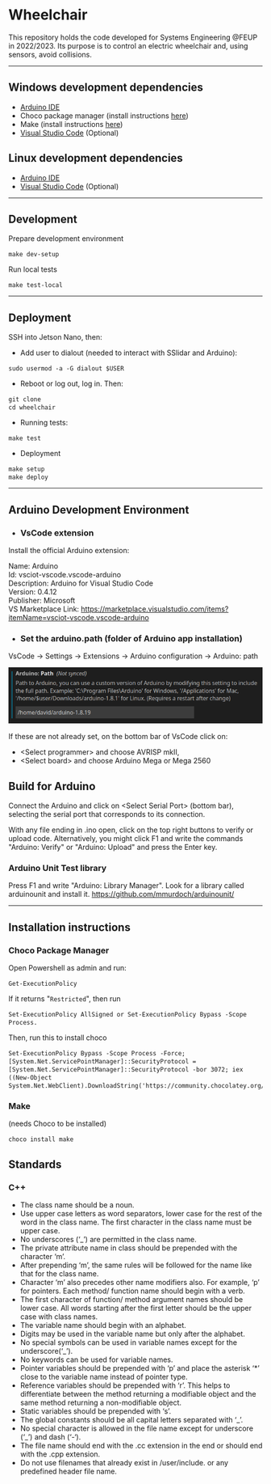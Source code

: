 # Wheelchair

This repository holds the code developed for Systems Engineering @FEUP in 2022/2023.
Its purpose is to control an electric wheelchair and, using sensors, avoid collisions.

---
## Windows development dependencies

- [Arduino IDE](https://www.arduino.cc/en/software)
- Choco package manager (install instructions [here](#make))
- Make (install instructions [here](#choco-package-manager))
- [Visual Studio Code](https://code.visualstudio.com/) (Optional)

## Linux development dependencies

- [Arduino IDE](https://www.arduino.cc/en/software)
- [Visual Studio Code](https://code.visualstudio.com/) (Optional)

---

## Development

Prepare development environment

```console
make dev-setup
```

Run local tests

```console
make test-local
```

---

## Deployment


SSH into Jetson Nano, then:

- Add user to dialout (needed to interact with SSlidar and Arduino):

```console
sudo usermod -a -G dialout $USER
```

- Reboot or log out, log in. Then:

```console
git clone 
cd wheelchair
```

- Running tests:

```console
make test
```

- Deployment

```console
make setup
make deploy
```

---

## Arduino Development Environment

- ### VsCode extension

Install the official Arduino extension:

Name: Arduino \
Id: vsciot-vscode.vscode-arduino \
Description: Arduino for Visual Studio Code \
Version: 0.4.12 \
Publisher: Microsoft \
VS Marketplace Link: <https://marketplace.visualstudio.com/items?itemName=vsciot-vscode.vscode-arduino>

- ### Set the arduino.path (folder of Arduino app installation)

VsCode -> Settings -> Extensions -> Arduino configuration -> Arduino: path

![Arduino path](images/arduino_path.png)

If these are not already set, on the bottom bar of VsCode click on:

- \<Select programmer> and choose AVRISP mkII,
- \<Select board> and choose Arduino Mega or Mega 2560

## Build for Arduino

Connect the Arduino and click on \<Select Serial Port> (bottom bar),
selecting the serial port that corresponds to its connection.

With any file ending in .ino open, click on the top right buttons to verify or upload code.
Alternatively, you might click F1 and write the commands "Arduino: Verify" or "Arduino: Upload" and press the Enter key.

### Arduino Unit Test library

Press F1 and write "Arduino: Library Manager".
Look for a library called arduinounit and install it.
<https://github.com/mmurdoch/arduinounit/>

---

## Installation instructions

### Choco Package Manager

Open Powershell as admin and run:

```console
Get-ExecutionPolicy
```

If it returns "`Restricted`", then run

```console
Set-ExecutionPolicy AllSigned or Set-ExecutionPolicy Bypass -Scope Process.
```

Then, run this to install choco

```console
Set-ExecutionPolicy Bypass -Scope Process -Force; [System.Net.ServicePointManager]::SecurityProtocol = [System.Net.ServicePointManager]::SecurityProtocol -bor 3072; iex ((New-Object System.Net.WebClient).DownloadString('https://community.chocolatey.org/install.ps1'))
```

### Make

(needs Choco to be installed)

```console
choco install make
```

## Standards

### C++

- The class name should be a noun.
- Use upper case letters as word separators, lower case for the rest of the word in the class name.
The first character in the class name must be upper case.
- No underscores (‘_’) are permitted in the class name.
- The private attribute name in class should be prepended with the character ‘m’.
- After prepending ‘m’, the same rules will be followed for the name like that for the class name.
- Character ‘m’ also precedes other name modifiers also. For example, ‘p’ for pointers.
Each method/ function name should begin with a verb.
- The first character of function/ method argument names should be lower case. All words starting after the first letter should be the upper case with class names.
- The variable name should begin with an alphabet.
- Digits may be used in the variable name but only after the alphabet.
- No special symbols can be used in variable names except for the underscore(‘_’).
- No keywords can be used for variable names.
- Pointer variables should be prepended with ‘p’ and place the asterisk ‘*’ close to the variable name instead of pointer type.
- Reference variables should be prepended with ‘r’. This helps to differentiate between the method returning a modifiable object and the same method returning a non-modifiable object.
- Static variables should be prepended with ‘s’.
- The global constants should be all capital letters separated with ‘_’.
- No special character is allowed in the file name except for underscore (‘_’) and dash (‘-‘).
- The file name should end with the .cc extension in the end or should end with the .cpp extension.
- Do not use filenames that already exist in /user/include. or any predefined header file name.
